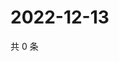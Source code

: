 # 2022-12-13

共 0 条

<!-- BEGIN WEIBO -->
<!-- 最后更新时间 Tue Dec 13 2022 00:20:39 GMT+0800 (China Standard Time) -->

<!-- END WEIBO -->
